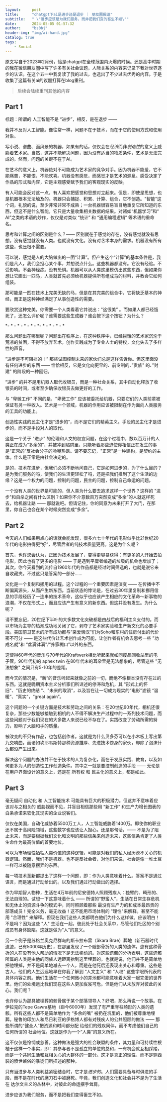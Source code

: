 ```yaml
---
layout:     post
title:      "chatgpt下ai是进步还是退步 ｜ 朋友圈搬运"
subtitle:   " \"进步应该是为我们服务，而非把我们变的畜生不如\""
date:       2024-05-05 01:57:32
author:     "bs0bj"
header-img: "img/ai-hand.jpg"
catalog: true
tags:
    - Social
---
```

原文写自于2023年2月份，恰是chatgpt在全球范围内火爆的时候。还是高中时期的我在微信朋友圈中写了许多有关社会议题，人际关系的内容来记录下我对世界逐步的认识。在这个五一中我复读了我的过去，也选出了不少过去优秀的内容。于是收集了这篇有关ai的议题打算在blog重刊。
> 后续会陆续重刊其他的内容

## Part 1
标题：所谓的 人工智能不是 “进步”，相反，是在退步 —— 

我并不反对人工智能。像往常一样，问题不在于技术，而在于它的使用方式和使用对象。

写小说、谱曲、画风景的机器，如果有的话，仅仅会在*经济*而非*创造性*的意义上威胁着艺术家。当然，这并不能解决问题，因为没有适当的物质条件，艺术是无法完成的。然而，问题的关键不在于AI。

在艺术的意义上，机器绝对不可能成为艺术家的竞争对手。因为机器不能爱，它不能痛苦，不能恨，不能欢喜。机器没有感觉，而感觉才是艺术的源泉。感受决定了作品的形式和内容，它是主观感受赋予我们的客观现实的反映。

有人可能会反对这一点，有人喜欢把感觉和思想对立起来。但是，即使是思想，也是机器根本无法触及的。机器只会捕捉、积累、计算、组合，它不创造。"智能”这个词，礼貌的说，至少非常非常不成熟；一台机器很容易盲目地重复它所知道的东西，但这不是什么智能，它只是大量收集相关数据的结果。对诸如“机器学习”和“ AI”之类的术语的炒作，仅仅是对类似 “统计” 和 “通用编程逻辑” 等术语的重命名。

思考和计算之间的区别是什么？—— 区别就在于感觉的存在，没有感觉就没有思想。没有感觉就没有人类。也就没有文化。没有对艺术本身的需求。机器没有所有这些，也压根不需要。

可以说，感觉是人的大脑做出的一团“计算”。但产生这个“计算”的基本条件是，我们是凡人，我们会担心某个事，并想说点什么。这些机器都没有。它没有经验。不受影响。不会神经症。没有恐惧。机器可以从人类这里模仿出这些东西，但如果你想让它画出一匹马，人类就首先必须给机器提供所有组成马的材料，并教会它如何组装。

那可能是一匹在技术上完美无缺的马，但是在其完美的组合中，它将缺乏基本的神经，而正是这种神经满足了从事创造性的需要。

要欣赏这种完美，你需要一个人类看着它并说出："这很美” 。而如果人都已经饿死了，还怎么评价呢？谁需要这些生成器？谁会按下这个按钮？为什么？

*- * - * - * - * - *- * - * - * - *

那么问题出在哪里呢？问题出在秩序上，在这种秩序中，已经挨饿的艺术家沉沦于荒凉的贫困，不得不放弃艺术，创作实践成为了专业人士的特权，文化失去了多样性的声音。

“进步是不可阻挡的！” 那些试图控制未来的家伙们总是这样告诉你。但这里面没有任何进步的东西 —— 恰恰相反，它是文化向更早的、前专制的、”贵族" 的、”封建" 的阶段的一种回归。

“进步” 的并不是用机器人取代收银员，而是一种社会关系，其中自动化释放了收银员的时间，或者至少确保收银员去做更好的工作。

与 "卑微工作” 不同的是，"卑微工作” 应该被委托给机器，只要它们的人类前辈被保证有另一种收入。艺术是一个领域，机器的作用应该被限制在作为面向人类服务的工具的功能上。

创造性实践的民主化才是“进步的”，而不是它们的精英主义。手段的民主化才是进步的，而不是手段对人的取代。

这是一个关于 "进步" 的伦理和人文的权宜问题，在这个过程中，数以百万计的人类正在成为“多余的”，并被冲到陷阱里，只能听着那些迫使你相信正在发生的事是“正常的”反社会分子的冷嘲热讽。请不要忘记，"正常"是一种建构，是契约的主体。什么是正常是由社会决定的。

是的，技术在进步，但我们必须不断地问自己，它是如何进步的，为了什么目的？是为我们服务的吗，使我们的生活更轻松了吗，还是把我们推到了这个生活的边缘？这是一个权力的问题，控制的问题，民主的问题，控制自己命运的问题。

一个没有人类的世界是可能的，但人类为什么要去追求这样一个世界？这样的 "进步"和自杀之间有什么区别？如果你不介意数百万突然变成“多余”的人就这样死去，给机器让路 —— 那就说吧。但请记住，你的同意为未来打开了大门，在那里，你自己也会在某个时候突然变成“多余”。

## Part 2
今天的人们如果用点心的话就会能发现，很多六七十年代的电影似乎比21世纪20年代的电影拍得更“好”，尽管后者的纯技术质量更高。这是为什么呢？ 

首先，也许您会认为，正因为技术发展了，变得更容易获得：有更多的人开始去拍电影，因此也有了更多的电影 —— 于是遇到平庸者编造的垃圾的机会也增加了；其次，你今天看到的流传自1960年代的作品都是经过时间筛选的，也就是说它来自收藏夹。不过这只是答案的一部分......

文化是一个复制和挪用的过程。这个过程的一个重要因素是演变 —— 在传播中不断偏离源头，从而产生新东西。当前状态的悖论是，在过去30年里复制和挪用信息的手段经历了一连串的技术革命，这似乎也应该产生相应的文化革命～新事物的浪潮，不仅在形式上，而且应该产生有意义的新东西。但这并没有发生。为什么呢？

请不要忘记，20世纪下半叶的大多数文化突破都是由战后的福利主义支付的。而 以市场为主导的热潮成功地关闭了它，剥夺了艺术家实验和生产新文化的必要手段。美国前卫艺术的所有成功都与“亲爱懒汉”们为Soho和东村的住房付出的代价密不可分 —— 是这些代价让艺术创作成为可能，让创作者有机会去思考一些 "功成名就"和 “盆满钵满"/“养家糊口”以外的东西。

这使得60年代的音乐与70年代的Kraftwerk相比听起来就如同废品回收站里的电子管，90年代初的 aphex twin  在80年代末的耳朵里是无法想象的，尽管这些 "无法想象" 之间只有5-10年的差距。

而今天的情况是，“新”的音乐听起来就像之前的一切，而绝不像根本没有存在过的东西。这就是晚期资本主义分析家们所详述的停滞和危机，其 "形式上的怀旧"、"历史的终结 "、"未来的取消”，以及旨在让一切成为现实的“电影”滤镜 “温暖”、“真实”，“great again”。

这个问题的一个关键方面是技术和劳动之间的关系：在20世纪60年代，相机还很复杂，那些少数能够接触到相机的人不得不解决生产过程中的一系列技术问题，而这些问题对于我们现在的大多数人来说已经不存在了。实践改变了劳动所需的努力，影响了大脑和手的质量。

被改变的不只有作品，也包括创作者。这就是为什么贝多芬可以在小木板上写出第九交响曲，而诸如坎耶韦斯特那种资源雄厚、先进技术傍身的家伙，却除了泡沫什么都没产生出来。

解决这个问题的办法并不在于技术的人为复杂化，而在于发展实践、教育，以及如何更多为*人*的创造性工作创造条件。其中之一就是要控制创造的手段 —— 无论是在用户界面设计的意义上，还是在 所有权 和 民主化的意义上，都是如此。

## Part 3
毫无疑问 自动化 和 人工智能技术 可能具有巨大的积极潜力。但这并不意味着应该对与之相关的 威胁视而不见，并盲目相信那些用 “新工作” 和生产力增长图表的白条承诺来软化其现实的企业说客们。

仅仅在美国，自动化威胁着5500万工人，人工智能威胁着1400万。即使你的职业还不属于高风险领域，这些数字也应该让人担心。还是那句话，—— 不是为了阻止未来，而是要根据我们文化和文明的那些信条来创造未来，这些信条肯定了人类生命作为最高价值的首要地位。

可以为市场理性牺牲人类价值的这种逻辑，可能是对我们的私人经历漠不关心的机器逻辑。然而，我们不是机器。也不是反社会者，对他们来说，社会是像一堆土豆一样可以被随意摆弄的东西。

每一项技术革新都提出了这样一个问题，即：作为人类意味着什么。答案不是通过语言，而是通过行动给出的。以及我们通过行动做出的选择。

作为早期智人物种，生活在4万年前的尼安德特人照顾残疾人：独臂的、畸形的、无法自理的。试想一下这意味着什么 —— 所谓的“野蛮人”，生活在日常生存危机和无休止的资源斗争的模式中，同时照顾着那些 最没有生产力的和成本最昂贵的部落成员！完全义务，毫无收益！这不能用市场体制的 "理性"来解释。甚至不能用 "合理性" 来解释。但现在我们这些人类都明白他们为什么这样做。应该明白！不是吗？因为这些 "人" 生活在一起，彼此处于社会关系中，尽管他们社区的个别成员有身体缺陷。这就是做为“人”的意义。

另一个例子是苏格兰奥克尼群岛的斯卡拉布雷（Skara Brae）葬地（新石器时代遗迹，已有5000年历史），在那里发现了一个髋部骨折的人类的遗体。患有这种骨折的人在没有他人帮助的情况下是无法移动的。对这些遗骸的分析表明，这些遗骸所属的人类是由他的同族人远距离抬到这里埋葬的。也就是说，他们并不是简单地把他埋掉，并不是简单地减去一个人，而是在他死后还表现出关心和尊重。这些是古人，他们的人生远远地早在你我了解到 “人文主义” 和 “人权” 这些字眼所代表的具体内容之前。他们生活在一个任何微小的差池都可能意味着大家一起完蛋的世界里。他们的处境远比我们现在这些人更加岌岌可危。但是他们从未放弃对彼此的关心。我们呢？

也许你认为那具被埋葬的骸骨属于某个部落领导人？好吧，那么再说一个故事。在伊拉克的Tepe Gawra墓地（距今6000年）发现了有严重脊柱畸形的人类的遗骸。所有这些人都不是简单地作为 “多余的嘴” 被扔在坑里的，他们被尊重地埋葬。秘鲁的印加人和尼日利亚的伊格博人都有对残疾人的公共照顾的做法 —— 那些所谓的“健全人”把资源和时间都分配 给他们的残疾同伴，而不考虑他们自己的任何所谓的 社会地位。这就是作为一个“人类”的意义所在。

这不仅仅是怜悯或慈善。这种做法是强大的社会联盟的条件，其力量和可持续性根植于这样一个事实，即：其参与者不是孤立的单位的总和，一有机会就互相踩踏，而是一个共同生活和互相关心的大群体的一部分。这才是真正的理性，而不是穿西装的愤世嫉俗的暴徒们所描述的那种。 

只有当进步与人类利益紧密结合时，它才是*进步的*。人们需要具备与时俱进的手段，而不是在时代的磨刀石中被磨死。毕竟，我们创造文化和社会并不是为了生活在 达尔文主义的丛林中，对彼此的命运摆手耸肩。

进步应该为我们服务，而不是把我们变得畜生不如。